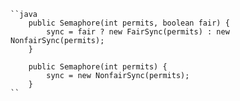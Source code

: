     
    
    ``java
        public Semaphore(int permits, boolean fair) {
            sync = fair ? new FairSync(permits) : new NonfairSync(permits);
        }
        
        public Semaphore(int permits) {
            sync = new NonfairSync(permits);
        }
    ``